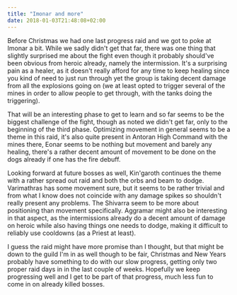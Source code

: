 ```yaml
---
title: "Imonar and more"
date: 2018-01-03T21:48:08+02:00
---
```


Before Christmas we had one last progress raid and we got to poke at Imonar a bit. While we sadly didn't get that far, there was one thing that slightly surprised me about the fight even though it probably should've been obvious from heroic already, namely the intermission. It's a surprising pain as a healer, as it doesn't really afford for any time to keep healing since you kind of need to just run through yet the group is taking decent damage from all the explosions going on (we at least opted to trigger several of the mines in order to allow people to get through, with the tanks doing the triggering).

That will be an interesting phase to get to learn and so far seems to be the biggest challenge of the fight, though as noted we didn't get far, only to the beginning of the third phase. Optimizing movement in general seems to be a theme in this raid, it's also quite present in Antoran High Command with the mines there, Eonar seems to be nothing but movement and barely any healing, there's a rather decent amount of movement to be done on the dogs already if one has the fire debuff.

Looking forward at future bosses as well, Kin'garoth continues the theme with a rather spread out raid and both the orbs and beam to dodge. Varimathras has some movement sure, but it seems to be rather trivial and from what I know does not coincide with any damage spikes so shouldn't really present any problems. The Shivarra seem to be more about positioning than movement specifically. Aggramar might also be interesting in that aspect, as the intermissions already do a decent amount of damage on heroic while also having things one needs to dodge, making it difficult to reliably use cooldowns (as a Priest at least).

I guess the raid might have more promise than I thought, but that might be down to the guild I'm in as well though to be fair, Christmas and New Years probably have something to do with our slow progress, getting only two proper raid days in in the last couple of weeks. Hopefully we keep progressing well and I get to be part of that progress, much less fun to come in on already killed bosses.